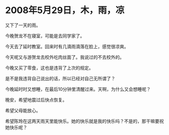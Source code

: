 # 2008年5月29日，木，雨，凉

又下了一天的雨。

今晚贺龙不在寝室，可能是去同学家了。

今天去了延时教室。回来时有几滴雨滴落在脸上，感觉很凉爽。

今天呢又与游贺龙去校外吃肉丝面了。我说过的不去校外的。

今晚又买了零食，这也是违背了上次的规定。

是不是我违背自己说出的话，所以已经对自己无所谓了？

今晚延时时又想睡，在最后10分钟里清醒过来。天啊，为什么又会想睡呢？

晚安，希望地震过后快点恢复。

希望父母能放心。

希望陈玲在这两天雨天里能快乐。她的快乐就是我的快乐吗？不是的，那干嘛要祝她快乐呢？
